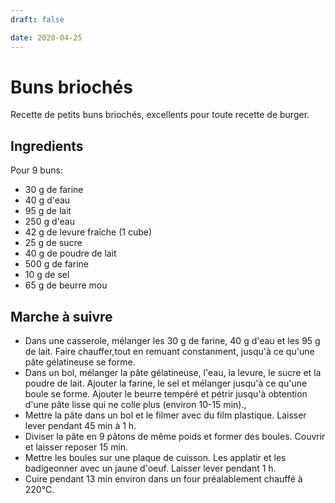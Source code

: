 ```yaml
---
draft: false

date: 2020-04-25
---
```


# Buns briochés
Recette de petits buns briochés, excellents pour toute recette de burger.

<!-- more -->

## Ingredients
Pour 9 buns:

 - 30 g de farine
 - 40 g d'eau
 - 95 g de lait
 - 250 g d'eau
 - 42 g de levure fraîche (1 cube)
 - 25 g de sucre
 - 40 g de poudre de lait
 - 500 g de farine
 - 10 g de sel
 - 65 g de beurre mou

## Marche à suivre
 - Dans une casserole, mélanger les 30 g de farine, 40 g d'eau et les 95 g de
   lait. Faire chauffer,tout en remuant constanment, jusqu'à ce qu'une pâte
   gélatineuse se forme.
 - Dans un bol, mélanger la pâte gélatineuse, l'eau, la levure, le sucre et la
   poudre de lait. Ajouter la farine, le sel et mélanger jusqu'à ce qu'une boule
   se forme. Ajouter le beurre tempéré et pétrir jusqu'à obtention d'une pâte
   lisse qui ne colle plus (environ 10-15 min).,
 - Mettre la pâte dans un bol et le filmer avec du film plastique. Laisser lever
   pendant 45 min à 1 h.
 - Diviser la pâte en 9 pâtons de même poids et former des boules. Couvrir et
   laisser reposer 15 min.
 - Mettre les boules sur une plaque de cuisson. Les applatir et les badigeonner
   avec un jaune d'oeuf. Laisser lever pendant 1 h.
 - Cuire pendant 13 min environ dans un four préalablement chauffé à 220°C.
